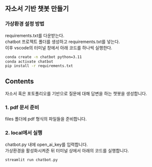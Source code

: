 ## 자소서 기반 챗봇 만들기

### 가상환경 설정 방법  
requirements.txt를 다운받는다.  
chatbot 프로젝트 폴더를 생성하고 requirements.txt를 넣는다.  
이후 vscode의 터미널 창에서 아래 코드를 하나씩 실행한다.  

```cmd
conda create -n chatbot python=3.11
conda activate chatbot  
pip install -r requirements.txt
```

## Contents
자소서 혹은 포토폴리오를 기반으로 질문에 대해 답변을 하는 챗봇을 생성합니다. 

### 1. pdf 문서 준비
files 폴더에 pdf 형식의 파일들을 준비합니다.  

### 2. local에서 실행
chatbot.py 내에 open_ai_key를 입력합니다.  
가상환경을 활성화시켜준 뒤 터미널 상에서 아래의 코드를 실행합니다.  
```cmd
streamlit run chatbot.py
```
